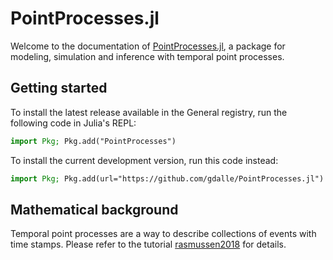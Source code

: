 # PointProcesses.jl

Welcome to the documentation of [PointProcesses.jl](https://github.com/gdalle/PointProcesses.jl), a package for modeling, simulation and inference with temporal point processes.

## Getting started

To install the latest release available in the General registry, run the following code in Julia's REPL:

```julia
import Pkg; Pkg.add("PointProcesses")
```

To install the current development version, run this code instead:

```julia
import Pkg; Pkg.add(url="https://github.com/gdalle/PointProcesses.jl")
```

## Mathematical background

Temporal point processes are a way to describe collections of events with time stamps.
Please refer to the tutorial [rasmussen2018](@cite) for details.

```@bibliography
```